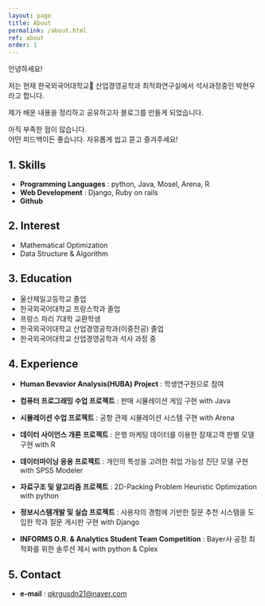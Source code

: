 ```yaml
---
layout: page
title: About
permalink: /about.html
ref: about
order: 1
---
```


안녕하세요!  

저는 현재 한국외국어대학교 산업경영공학과 최적화연구실에서 석사과정중인 박현우라고 합니다.  

제가 배운 내용을 정리하고 공유하고자 블로그를 만들게 되었습니다. 

아직 부족한 점이 많습니다.  
어떤 피드백이든 좋습니다. 자유롭게 씹고 뜯고 즐겨주세요!

## 1. Skills
- **Programming Languages** : python, Java, Mosel, Arena, R  
- **Web Development** : Django, Ruby on rails  
- **Github**

## 2. Interest
- Mathematical Optimization
- Data Structure & Algorithm
    
## 3. Education
- 울산제일고등학교 졸업
- 한국외국어대학교 프랑스학과 졸업
- 프랑스 파리 7대학 교환학생
- 한국외국어대학교 산업경영공학과(이중전공) 졸업
- 한국외국어대학교 산업경영공학과 석사 과정 중 
    
## 4. Experience
- **Human Bevavior Analysis(HUBA) Project** : 학생연구원으로 참여

- **컴퓨터 프로그래밍 수업 프로젝트** : 판매 시뮬레이션 게임 구현 with Java  
  
- **시뮬레이션 수업 프로젝트** : 공항 관제 시뮬레이션 시스템 구현 with Arena  
  
- **데이터 사이언스 개론 프로젝트** : 은행 마케팅 데이터를 이용한 잠재고객 판별 모델 구현 with R  
  
- **데이터마이닝 응용 프로젝트** : 개인의 특성을 고려한 취업 가능성 진단 모델 구현 with SPSS Modeler  
  
- **자료구조 및 알고리즘 프로젝트** : 2D-Packing Problem Heuristic Optimization with python  
  
- **정보시스템개발 및 실습 프로젝트** : 사용자의 경험에 기반한 질문 추천 시스템을 도입한 학과 질문 게시판 구현 with Django  
  
- **INFORMS O.R. & Analytics Student Team Competition** : Bayer사 공정 최적화를 위한 솔루션 제시 with python & Cplex  
         
## 5. Contact
- **e-mail** : qkrgusdn21@naver.com

